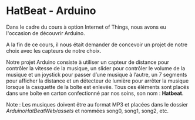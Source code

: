 # HatBeat - Arduino

Dans le cadre du cours à option Internet of Things, nous avons eu l'occasion de découvrir Arduino.

A la fin de ce cours, il nous était demander de concevoir un projet de notre choix avec les capteurs de notre choix.

Notre projet Arduino consiste à utiliser un capteur de distance pour contrôler la vitesse de la musique, un slider pour contrôler le volume de la musique et un joystick pour passer d’une musique à l’autre, un 7 segments pour afficher la distance et un détecteur de lumière pour arrêter la musique lorsque la casquette de la boîte est enlevée. Tous ces éléments sont placés dans une boîte en carton confectionné par nos soins, son nom : **Hatbeat**.

Note : Les musiques doivent être au format MP3 et placées dans le dossier *ArduinoHatBeatWeb/assets* et nommées song0, song1, song2, etc.
